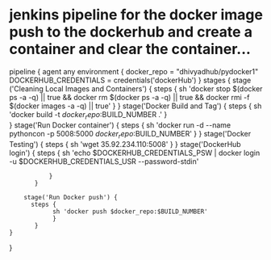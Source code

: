 # jenkins pipeline for the docker image push to the dockerhub and create a container and clear the container...

pipeline {
    agent any
    environment {
        docker_repo = "dhivyadhub/pydocker1"
        DOCKERHUB_CREDENTIALS = credentials('dockerHub')
    } 
    stages {
        stage ('Cleaning Local Images and Containers') {
           steps {
               sh 'docker stop $(docker ps -a -q) || true && docker rm $(docker ps -a -q) || true && docker rmi -f $(docker images -a -q) || true'
           }
        }
        stage('Docker Build and Tag') {
           steps {
               sh 'docker build -t $docker_repo:$BUILD_NUMBER .' 
            }  
        }
        stage('Run Docker container') {
          steps {
                sh 'docker run -d --name pythoncon -p 5008:5000 $docker_repo:$BUILD_NUMBER'
            }
        }
        stage('Docker Testing') {
          steps {
                sh 'wget 35.92.234.110:5008'
            }
        }
        stage('DockerHub login') {
          steps {
                sh 'echo $DOCKERHUB_CREDENTIALS_PSW | docker login -u $DOCKERHUB_CREDENTIALS_USR --password-stdin'
              
               }
           }
        
        stage('Run Docker push') {
          steps {
                sh 'docker push $docker_repo:$BUILD_NUMBER'
                }
           }    
    }
}    


